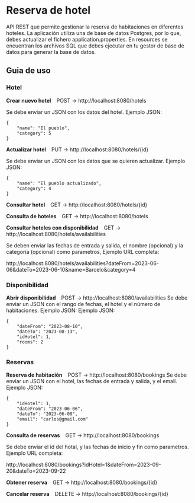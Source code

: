 # Reserva de hotel

API REST que permite gestionar la reserva de habitaciones en diferentes hoteles. La aplicación utiliza una de base de datos Postgres, por lo que, debes  actualizar
el fichero application.properties. En resources se encuentran los archivos SQL que debes ejecutar en tu gestor de base de datos para generar la base de datos.

## Guia de uso
### Hotel
**Crear nuevo hotel** &ensp; POST -> http://localhost:8080/hotels

Se debe enviar un JSON con los datos del hotel. Ejemplo JSON:

    {
        "name": "El pueblo",
        "category": 5
    }

**Actualizar hotel** &ensp; PUT -> http://localhost:8080/hotels/{id}

Se debe enviar un JSON con los datos que se quieren actualizar. Ejemplo JSON:

    {
        "name": "El pueblo actualizado",
        "category": 4
    }

**Consultar hotel** &ensp; GET -> http://localhost:8080/hotels/{id}

**Consulta de hoteles** &ensp; GET -> http://localhost:8080/hotels

**Consultar hoteles con disponibilidad** &ensp; GET -> http://localhost:8080/hotels/availabilities

Se deben enviar las fechas de entrada y salida, el nombre (opcional) y la categoría (opcional) como parametros, Ejemplo URL completa: 

http://localhost:8080/hotels/availabilities?dateFrom=2023-06-06&dateTo=2023-06-10&name=Barcelo&category=4

### Disponibilidad

**Abrir disponibilidad** &ensp; POST -> http://localhost:8080/availabilities
Se debe enviar un JSON con el rango de fechas, el hotel y el número de habitaciones. Ejemplo JSON:
Ejemplo JSON:

    {
        "dateFrom": "2023-08-10",
        "dateTo": "2023-08-13",
        "idHotel": 1,
        "rooms": 2
    }

### Reservas
**Reserva de habitación** &ensp; POST -> http://localhost:8080/bookings
Se debe enviar un JSON con el hotel, las fechas de entrada y salida, y el email. Ejemplo JSON:

    {
        "idHotel": 1,
        "dateFrom": "2023-06-06",
        "dateTo": "2023-06-08",
        "email": "carlos@gmail.com"
    }

**Consulta de reservas** &ensp; GET -> http://localhost:8080/bookings

Se debe enviar el id del hotal, y las fechas de inicio y fin como parametros. Ejemplo URL completa: 

http://localhost:8080/bookings?idHotel=1&dateFrom=2023-09-20&dateTo=2023-09-22

**Obtener reserva** &ensp; GET -> http://localhost:8080/bookings/{id}

**Cancelar reserva** &ensp; DELETE -> http://localhost:8080/bookings/{id}

